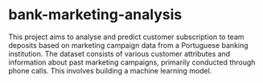 # bank-marketing-analysis
This project aims to analyse and predict customer subscription to team deposits based on marketing campaign data from a Portuguese banking institution. The dataset consists of various customer attributes and information about past marketing campaigns, primarily conducted through phone calls. This involves building a machine learning model.
